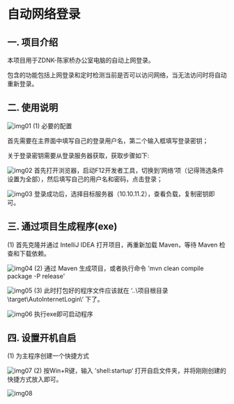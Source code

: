 # 自动网络登录

## 一. 项目介绍

本项目用于ZDNK-陈家桥办公室电脑的自动上网登录。

包含的功能包括上网登录和定时检测当前是否可以访问网络，当无法访问时将自动重新登录。
</br>

## 二. 使用说明

![img01](https://github.com/GitHubByCX/Picture/blob/master/workspace/AutoInternetLogin/readme/img01.png)
(1) 必要的配置

首先需要在主界面中填写自己的登录用户名，第二个输入框填写登录密钥；

关于登录密钥需要从登录服务器获取，获取步骤如下:

![img02](https://github.com/GitHubByCX/Picture/blob/master/workspace/AutoInternetLogin/readme/img02.png)
首先打开浏览器，启动F12开发者工具，切换到’网络‘项（记得筛选条件设置为全部），然后填写自己的用户名和密码，点击登录；

![img03](https://github.com/GitHubByCX/Picture/blob/master/workspace/AutoInternetLogin/readme/img03.png)
登录成功后，选择目标服务器（10.10.11.2），查看负载，复制密钥即可。
</br>

## 三. 通过项目生成程序(exe)

(1) 首先克隆并通过 IntelliJ IDEA 打开项目，再重新加载 Maven，等待 Maven 检查和下载依赖。

![img04](https://github.com/GitHubByCX/Picture/blob/master/workspace/AutoInternetLogin/readme/img04.png)
(2) 通过 Maven 生成项目，或者执行命令 'mvn clean compile package -P release'

![img05](https://github.com/GitHubByCX/Picture/blob/master/workspace/AutoInternetLogin/readme/img05.png)
(3) 此时打包好的程序文件应该就在 ’..\项目根目录\target\AutoInternetLogin\‘ 下了。

![img06](https://github.com/GitHubByCX/Picture/blob/master/workspace/AutoInternetLogin/readme/img06.png)
执行exe即可启动程序
</br>

## 四. 设置开机自启

(1) 为主程序创建一个快捷方式

![img07](https://github.com/GitHubByCX/Picture/blob/master/workspace/AutoInternetLogin/readme/img07.png)
(2) 按Win+R键，输入 ’shell:startup‘ 打开自启文件夹，并将刚刚创建的快捷方式放入即可。

![img08](https://github.com/GitHubByCX/Picture/blob/master/workspace/AutoInternetLogin/readme/img08.png)
